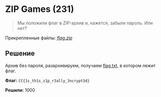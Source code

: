 # ZIP Games (231)

> Мы положили флаг в ZIP-архив и, кажется, забыли пароль. Или нет?

Прикрепленные файлы: _[flag.zip](flag.zip)_

## Решение

Архив без пароля, разархивируем, получаем [flag.txt](flag.txt), в котором лежит флаг.

**Флаг:** `CC{1s_th1s_z1p_r3ally_3ncrypt3d}`

**Решили:** 1000
